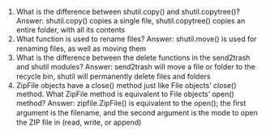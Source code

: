 1.	What is the difference between shutil.copy() and shutil.copytree()?
Answer: shutil.copy() copies a single ﬁle, 
 shutil.copytree() copies an entire folder, with all its contents
2. What function is used to rename ﬁles?
Answer: shutil.move() is used for renaming ﬁles, as well as moving them
3.	What is the difference between the delete functions in the 
send2trash and shutil modules?
Answer: send2trash will move a ﬁle or folder to the recycle bin, shutil will permanently delete ﬁles and folders 
4.	ZipFile objects have a close() method just like File objects’ close() 
method. What ZipFile method is equivalent to File objects’ open() method?
Answer: zipfile.ZipFile() is equivalent to the open(); the ﬁrst argument is the ﬁlename, and the second argument is the mode to open the ZIP ﬁle in (read, write, or append)
